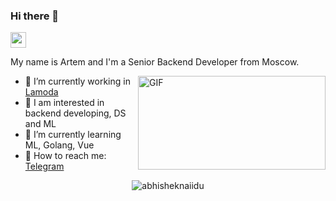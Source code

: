 ### Hi there 👋

<p><a href="https://www.linkedin.com/in/tzepart/"><img src="https://img.shields.io/badge/linkedin-%230077B5.svg?&style=for-the-badge&logo=linkedin&logoColor=white" height=25></a></p>


My name is Artem and I'm a Senior Backend Developer from Moscow.

<img align="right" alt="GIF" src="https://github.com/abhisheknaiidu/abhisheknaiidu/blob/master/code.gif?raw=true" width="300" height="150" />

- 🔭 I’m currently working in [Lamoda](https://tech.lamoda.ru/)
- 🤔 I am interested in backend developing, DS and ML
- 🌱 I’m currently learning ML, Golang, Vue
- 💬 How to reach me: [Telegram](https://t.me/tzepart)


<!--
**TzepART/tzepart** is a ✨ _special_ ✨ repository because its `README.md` (this file) appears on your GitHub profile.

Here are some ideas to get you started:

- 🔭 I’m currently working on ...
- 🌱 I’m currently learning ...
- 👯 I’m looking to collaborate on ...
- 🤔 I’m looking for help with ...
- 💬 Ask me about ...
- 📫 How to reach me: ...
- 😄 Pronouns: ...
- ⚡ Fun fact: ...
-->


<p align="center"> <img src="https://github-readme-stats.vercel.app/api?username=tzepart&show_icons=true&hide_border=true&theme=default" alt="abhisheknaiidu" />
